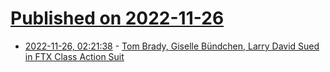 # [Published on 2022-11-26](index.md)

* [2022-11-26, 02:21:38](https://news.ycombinator.com/item?id=33749223) - [Tom Brady, Giselle Bündchen, Larry David Sued in FTX Class Action Suit](https://deadline.com/2022/11/tom-brady-giselle-bundchen-ftx-lawsuit-larry-david-steph-curry-crypto-1235174541/)
